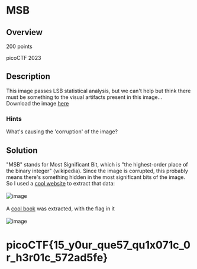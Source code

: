 # MSB
## Overview 
200 points

picoCTF 2023
## Description
This image passes LSB statistical analysis, but we can't help but think there must be something to the visual artifacts present in this image...
<br>
Download the image [here](https://artifacts.picoctf.net/c/305/Ninja-and-Prince-Genji-Ukiyoe-Utagawa-Kunisada.flag.png)
### Hints
What's causing the 'corruption' of the image?

## Solution
"MSB" stands for Most Significant Bit, which is "the highest-order place of the binary integer" (wikipedia). Since the image is corrupted, this probably means there's something hidden in the most significant bits of the image.
<br>
So I used a [cool website](https://stegonline.georgeom.net/extract) to extract that data:
<br><br>
![image](https://github.com/xoxo-ily/ctfWriteups/assets/68173773/5f3df806-7496-44dc-9397-3ac298dbfe0a)
<br><br>
A [cool book](./Ninja-and-Prince-Genji-Ukiyoe-Utagawa-Kunisadaflag.dat) was extracted, with the flag in it
<br><br>
![image](https://github.com/xoxo-ily/ctfWriteups/assets/68173773/55b8f482-7595-4674-a9a8-35d211787f27)
# picoCTF{15_y0ur_que57_qu1x071c_0r_h3r01c_572ad5fe}
